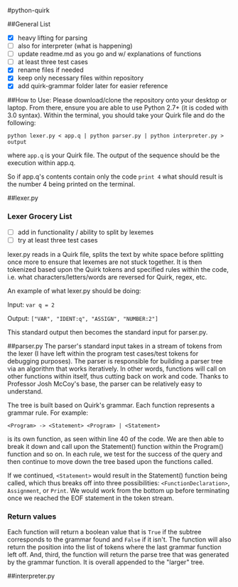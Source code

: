 #python-quirk

##General List
- [x] heavy lifting for parsing
- [ ] also for interpreter (what is happening)
- [ ] update readme.md as you go and w/ explanations of functions
- [ ] at least three test cases
- [x] rename files if needed
- [x] keep only necessary files within repository
- [x] add quirk-grammar folder later for easier reference

##How to Use:
Please download/clone the repository onto your desktop or laptop. From there, ensure you
are able to use Python 2.7+ (it is coded with 3.0 syntax). Within the terminal, you should
take your Quirk file and do the following:

`python lexer.py < app.q | python parser.py | python interpreter.py > output`

where `app.q` is your Quirk file. The output of the sequence should be the execution within app.q.

So if app.q's contents contain only the code `print 4` what should result is the number 4 being printed
on the terminal.

##lexer.py
### Lexer Grocery List
- [ ] add in functionality / ability to split by lexemes
- [ ] try at least three test cases

lexer.py reads in a Quirk file, splits the text by white space before splitting once
more to ensure that lexemes are not stuck together. It is then tokenized based upon the Quirk tokens and specified rules within the code, i.e. what characters/letters/words are reversed for Quirk, regex, etc.

An example of what lexer.py should be doing:

Input: `var q = 2`

Output: `["VAR", "IDENT:q", "ASSIGN", "NUMBER:2"]`

This standard output then becomes the standard input for parser.py.

##parser.py
The parser's standard input takes in a stream of tokens from the lexer (I have left within the program test cases/test tokens for debugging purposes). The parser is responsible for building a parser tree via an algorithm that works iteratively. In other words, functions will call on other functions within itself, thus cutting back on work and code. Thanks to Professor Josh McCoy's base, the parser can be relatively easy to understand.

The tree is built based on Quirk's grammar. Each function represents a grammar rule. For example:

`<Program> -> <Statement> <Program> | <Statement>`

is its own function, as seen within line 40 of the code. We are then able to break it down and call upon the Statement() function within the Program() function and so on. In each rule, we test for the success of the query and then continue to move down the tree based upon the functions called.

If we continued, `<Statement>` would result in the Statement() function being called, which thus breaks off into three possibilities: `<FunctionDeclaration>`, `Assignment`, or `Print`. We would work from the bottom up before terminating once we reached the EOF statement in the token stream. 

### Return values
Each function will return a boolean value that is `True` if the subtree corresponds to the grammar found and `False` if it isn't. The function will also return the position into the list of tokens where the last grammar function left off. And, third, the function will return the parse tree that was generated by the grammar function. It is overall appended to the "larger" tree.


##interpreter.py
